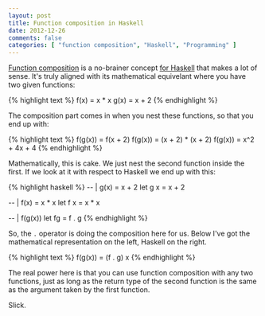 ```yaml
---
layout: post
title: Function composition in Haskell
date: 2012-12-26
comments: false
categories: [ "function composition", "Haskell", "Programming" ]
---
```


[Function composition](http://en.wikipedia.org/wiki/Function_composition) is a no-brainer concept [for Haskell](http://www.haskell.org/haskellwiki/Function_composition) that makes a lot of sense. It's truly aligned with its mathematical equivelant where you have two given functions:

{% highlight text %}
f(x) = x * x
g(x) = x + 2
{% endhighlight %}

The composition part comes in when you nest these functions, so that you end up with:

{% highlight text %}
f(g(x)) = f(x + 2)
f(g(x)) = (x + 2) * (x + 2)
f(g(x)) = x^2 + 4x + 4
{% endhighlight %}

Mathematically, this is cake. We just nest the second function inside the first. If we look at it with respect to Haskell we end up with this:

{% highlight haskell %}
-- | g(x) = x + 2
let g x = x + 2

-- | f(x) = x * x
let f x = x * x

-- | f(g(x))
let fg = f . g
{% endhighlight %}

So, the `.` operator is doing the composition here for us. Below I've got the mathematical representation on the left, Haskell on the right.

{% highlight text %}
f(g(x)) = (f . g) x
{% endhighlight %}

The real power here is that you can use function composition with any two functions, just as long as the return type of the second function is the same as the argument taken by the first function.

Slick.
